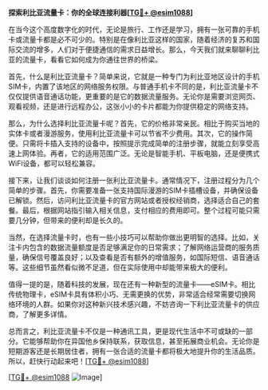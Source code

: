 **探索利比亚流量卡：你的全球连接利器[[TG💪+ @esim1088](https://t.me/s/esim1088)]**

在当今这个高度数字化的时代，无论是旅行、工作还是学习，拥有一张可靠的手机卡或流量卡都是必不可少的。特别是在像利比亚这样的国家，随着经济的复苏和国际交流的增多，人们对于便捷通信的需求日益增长。那么，今天我们就来聊聊利比亚的流量卡，看看它如何成为你通往世界的桥梁。

首先，什么是利比亚流量卡？简单来说，它就是一种专门为利比亚地区设计的手机SIM卡，内置了该地区的网络服务权限。与普通手机卡不同的是，利比亚流量卡不仅仅提供语音通话功能，更重要的是它的数据流量服务。无论你是需要浏览网页、观看视频，还是进行远程办公，这张小小的卡片都能为你提供稳定的网络支持。

那么，为什么选择利比亚流量卡呢？首先，它的价格非常亲民。相比于购买当地的实体卡或者漫游服务，使用利比亚流量卡可以节省不少费用。其次，它的操作简便。只需将卡插入支持的设备中，按照提示完成简单的注册步骤，就能立刻享受高速上网体验。再者，它的适用范围广泛。无论是智能手机、平板电脑，还是便携式WiFi设备，都可以轻松兼容。

接下来，让我们谈谈如何注册一张利比亚流量卡。通常情况下，注册过程分为几个简单的步骤。首先，你需要准备一张支持国际漫游的SIM卡插槽设备，并确保设备已解锁。然后，访问利比亚流量卡的官方网站或者授权经销商，选择适合自己的套餐。最后，根据网站指引输入相关信息，支付相应的费用即可。整个过程可能只需要几分钟，但带来的便利却是长久的。

当然，在选择流量卡时，也有一些小技巧可以帮助你做出更明智的选择。比如，关注卡内包含的数据流量额度是否足够满足你的日常需求；了解网络运营商的服务质量，确保信号覆盖良好；以及查看是否有额外的增值服务，如国际短信、语音通话等。这些细节虽然看似微不足道，但在实际使用中却能带来极大的便利。

值得一提的是，随着科技的发展，现在还有一种新型的流量卡——eSIM卡。相比传统物理卡，eSIM卡具有体积小巧、无需更换的优势，非常适合经常需要切换网络环境的人群。如果你对这种新兴技术感兴趣，不妨咨询一下利比亚流量卡的供应商，了解更多详情。

总而言之，利比亚流量卡不仅是一种通讯工具，更是现代生活中不可或缺的一部分。它能够帮助你在异国他乡保持联系，获取信息，甚至拓展商业机会。无论你是短期游客还是长期居住者，拥有一张合适的流量卡都将极大地提升你的生活品质。所以，赶快行动起来吧！[[TG💪+ @esim1088](https://t.me/s/esim1088)]

[[TG💪+ @esim1088](https://t.me/s/esim1088) ![Image](https://i.postimg.cc/4NQfJmqS/Snipaste-2025-05-13-00-14-12.png)]